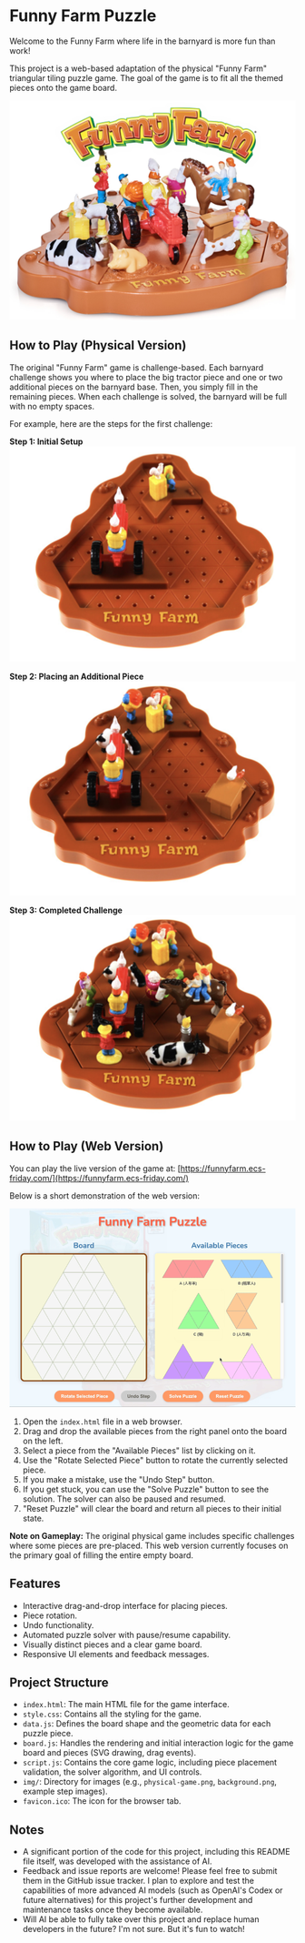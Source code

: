 # Funny Farm Puzzle

Welcome to the Funny Farm where life in the barnyard is more fun than work!

This project is a web-based adaptation of the physical "Funny Farm" triangular tiling puzzle game.
The goal of the game is to fit all the themed pieces onto the game board.

![Funny Farm Physical Game](img/physical-game.png)

## How to Play (Physical Version)

The original "Funny Farm" game is challenge-based. Each barnyard challenge shows you where to place the big tractor piece and one or two additional pieces on the barnyard base. Then, you simply fill in the remaining pieces. When each challenge is solved, the barnyard will be full with no empty spaces.

For example, here are the steps for the first challenge:

**Step 1: Initial Setup**
![Challenge Step 1](img/example-step1.png)

**Step 2: Placing an Additional Piece**
![Challenge Step 2](img/example-step2.png)

**Step 3: Completed Challenge**
![Challenge Step 3](img/example-step3.png)

## How to Play (Web Version)

You can play the live version of the game at: [https://funnyfarm.ecs-friday.com/](https://funnyfarm.ecs-friday.com/)

Below is a short demonstration of the web version:

![Funny Farm Web Demo](img/demo.gif)

1.  Open the `index.html` file in a web browser.
2.  Drag and drop the available pieces from the right panel onto the board on the left.
3.  Select a piece from the "Available Pieces" list by clicking on it.
4.  Use the "Rotate Selected Piece" button to rotate the currently selected piece.
5.  If you make a mistake, use the "Undo Step" button.
6.  If you get stuck, you can use the "Solve Puzzle" button to see the solution. The solver can also be paused and resumed.
7.  "Reset Puzzle" will clear the board and return all pieces to their initial state.

**Note on Gameplay:** The original physical game includes specific challenges where some pieces are pre-placed. This web version currently focuses on the primary goal of filling the entire empty board.

## Features

*   Interactive drag-and-drop interface for placing pieces.
*   Piece rotation.
*   Undo functionality.
*   Automated puzzle solver with pause/resume capability.
*   Visually distinct pieces and a clear game board.
*   Responsive UI elements and feedback messages.

## Project Structure

*   `index.html`: The main HTML file for the game interface.
*   `style.css`: Contains all the styling for the game.
*   `data.js`: Defines the board shape and the geometric data for each puzzle piece.
*   `board.js`: Handles the rendering and initial interaction logic for the game board and pieces (SVG drawing, drag events).
*   `script.js`: Contains the core game logic, including piece placement validation, the solver algorithm, and UI controls.
*   `img/`: Directory for images (e.g., `physical-game.png`, `background.png`, example step images).
*   `favicon.ico`: The icon for the browser tab.

## Notes

*   A significant portion of the code for this project, including this README file itself, was developed with the assistance of AI.
*   Feedback and issue reports are welcome! Please feel free to submit them in the GitHub issue tracker. I plan to explore and test the capabilities of more advanced AI models (such as OpenAI's Codex or future alternatives) for this project's further development and maintenance tasks once they become available.
*   Will AI be able to fully take over this project and replace human developers in the future? I'm not sure. But it's fun to watch!
